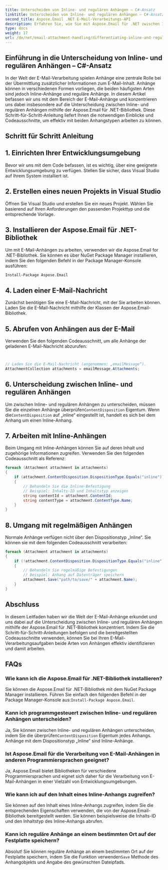 ```yaml
---
title: Unterscheiden von Inline- und regulären Anhängen – C#-Ansatz
linktitle: Unterscheiden von Inline- und regulären Anhängen – C#-Ansatz
second_title: Aspose.Email .NET E-Mail-Verarbeitungs-API
description: Erfahren Sie, wie Sie mit Aspose.Email für .NET zwischen Inline- und regulären E-Mail-Anhängen unterscheiden. Umfassende Anleitung mit Codebeispielen.
type: docs
weight: 17
url: /de/net/email-attachment-handling/differentiating-inline-and-regular-attachments-csharp-approach/
---
```


## Einführung in die Unterscheidung von Inline- und regulären Anhängen – C#-Ansatz

In der Welt der E-Mail-Verarbeitung spielen Anhänge eine zentrale Rolle bei der Übermittlung zusätzlicher Informationen zum E-Mail-Inhalt. Anhänge können in verschiedenen Formen vorliegen, die beiden häufigsten Arten sind jedoch Inline-Anhänge und reguläre Anhänge. In diesem Artikel befassen wir uns mit dem Bereich der E-Mail-Anhänge und konzentrieren uns dabei insbesondere auf die Unterscheidung zwischen Inline- und regulären Anhängen mithilfe der Aspose.Email für .NET-Bibliothek. Diese Schritt-für-Schritt-Anleitung liefert Ihnen die notwendigen Einblicke und Codeausschnitte, um effektiv mit beiden Anhangstypen arbeiten zu können.

## Schritt für Schritt Anleitung

## 1. Einrichten Ihrer Entwicklungsumgebung

Bevor wir uns mit dem Code befassen, ist es wichtig, über eine geeignete Entwicklungsumgebung zu verfügen. Stellen Sie sicher, dass Visual Studio auf Ihrem System installiert ist.

## 2. Erstellen eines neuen Projekts in Visual Studio

Öffnen Sie Visual Studio und erstellen Sie ein neues Projekt. Wählen Sie basierend auf Ihren Anforderungen den passenden Projekttyp und die entsprechende Vorlage.

## 3. Installieren der Aspose.Email für .NET-Bibliothek

Um mit E-Mail-Anhängen zu arbeiten, verwenden wir die Aspose.Email for .NET-Bibliothek. Sie können es über NuGet Package Manager installieren, indem Sie den folgenden Befehl in der Package Manager-Konsole ausführen:

```bash
Install-Package Aspose.Email
```

## 4. Laden einer E-Mail-Nachricht

Zunächst benötigen Sie eine E-Mail-Nachricht, mit der Sie arbeiten können. Laden Sie die E-Mail-Nachricht mithilfe der Klassen der Aspose.Email-Bibliothek.

## 5. Abrufen von Anhängen aus der E-Mail

Verwenden Sie den folgenden Codeausschnitt, um alle Anhänge der geladenen E-Mail-Nachricht abzurufen:

```csharp


// Laden Sie die E-Mail-Nachricht (angenommen: „emailMessage“).
AttachmentCollection attachments = emailMessage.Attachments;
```

## 6. Unterscheidung zwischen Inline- und regulären Anhängen

Um zwischen Inline- und regulären Anhängen zu unterscheiden, müssen Sie die einzelnen Anhänge überprüfen`ContentDisposition` Eigentum. Wenn die`ContentDisposition` auf „inline“ eingestellt ist, handelt es sich bei dem Anhang um einen Inline-Anhang.

## 7. Arbeiten mit Inline-Anhängen

Beim Umgang mit Inline-Anhängen können Sie auf deren Inhalt und zugehörige Informationen zugreifen. Verwenden Sie den folgenden Codeausschnitt als Referenz:

```csharp
foreach (Attachment attachment in attachments)
{
    if (attachment.ContentDisposition.DispositionType.Equals("inline"))
    {
        // Behandeln Sie die Inline-Befestigung
        // Beispiel: Inhalts-ID und Inhaltstyp anzeigen
        string contentId = attachment.ContentId;
        string contentType = attachment.ContentType.Name;
    }
}
```

## 8. Umgang mit regelmäßigen Anhängen

Normale Anhänge verfügen nicht über den Dispositionstyp „Inline“. Sie können sie mit dem folgenden Codeausschnitt verarbeiten:

```csharp
foreach (Attachment attachment in attachments)
{
    if (!attachment.ContentDisposition.DispositionType.Equals("inline"))
    {
        // Behandeln Sie regelmäßige Befestigungen
        // Beispiel: Anhang auf Datenträger speichern
        attachment.Save("path/to/save/" + attachment.Name);
    }
}
```

## Abschluss

In diesem Leitfaden haben wir die Welt der E-Mail-Anhänge erkundet und uns dabei auf die Unterscheidung zwischen Inline- und regulären Anhängen mithilfe der Aspose.Email für .NET-Bibliothek konzentriert. Indem Sie die Schritt-für-Schritt-Anleitungen befolgen und die bereitgestellten Codeausschnitte verwenden, können Sie bei Ihren E-Mail-Verarbeitungsaufgaben beide Arten von Anhängen effektiv identifizieren und damit arbeiten.

## FAQs

### Wie kann ich die Aspose.Email für .NET-Bibliothek installieren?

 Sie können die Aspose.Email für .NET-Bibliothek mit dem NuGet Package Manager installieren. Führen Sie einfach den folgenden Befehl in der Package Manager-Konsole aus:`Install-Package Aspose.Email`.

### Kann ich programmgesteuert zwischen Inline- und regulären Anhängen unterscheiden?

 Ja, Sie können zwischen Inline- und regulären Anhängen unterscheiden, indem Sie die überprüfen`ContentDisposition` Eigentum jedes Anhangs. Anhänge mit dem Dispositionstyp „Inline“ sind Inline-Anhänge.

### Ist Aspose.Email für die Verarbeitung von E-Mail-Anhängen in anderen Programmiersprachen geeignet?

Ja, Aspose.Email bietet Bibliotheken für verschiedene Programmiersprachen und eignet sich daher für die Verarbeitung von E-Mail-Anhängen in einer Vielzahl von Entwicklungsumgebungen.

### Wie kann ich auf den Inhalt eines Inline-Anhangs zugreifen?

Sie können auf den Inhalt eines Inline-Anhangs zugreifen, indem Sie die entsprechenden Eigenschaften verwenden, die von der Aspose.Email-Bibliothek bereitgestellt werden. Sie können beispielsweise die Inhalts-ID und den Inhaltstyp des Inline-Anhangs abrufen.

### Kann ich reguläre Anhänge an einem bestimmten Ort auf der Festplatte speichern?

 Absolut! Sie können reguläre Anhänge an einem bestimmten Ort auf der Festplatte speichern, indem Sie die Funktion verwenden`Save` Methode des Anhangobjekts und Angabe des gewünschten Dateipfads.